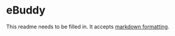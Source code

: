 # eBuddy
This readme needs to be filled in. It accepts [markdown formatting](http://daringfireball.net/projects/markdown/syntax).


